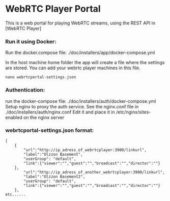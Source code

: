 # WebRTC Player Portal

This is a web portal for playing WebRTC streams, using the REST API in [WebRTC Player]

### Run it using Docker:

Run the docker.compose file: ./doc/installers/app/docker-compose.yml

In the host machine home folder the app will create a file where the settings are stored. You can add your webrtc player machines in this file.

```
nano webrtcportal-settings.json
```

### Authentication:
run the docker-compose file: ./doc/installers/auth/docker-compose.yml
Setup nginx to proxy the auth service. See the nginx.conf file in ./doc/installers/auth/nginx.conf 
Edit it and place it in /etc/nginx/sites-enabled on the nginx server

### webrtcportal-settings.json format:

```
[
    {
        "url":"http://ip_adress_of_webrtcplayer:3900/linkurl",
        "label":"Olzzon Basement",
        "userGroup": "default",
        "link":{"viewer":"","guest":"","broadcast":"","director":""}
    },
        "url":"http://ip_adress_of_another_webrtcplayer:3900/linkurl",
        "label":"Olzzon Basement2",
        "userGroup": "default",
        "link":{"viewer":"","guest":"","broadcast":"","director":""}
    },
etc......
```
